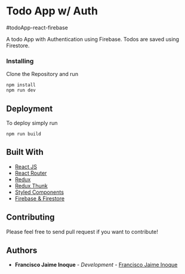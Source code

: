 # Todo App w/ Auth


#todoApp-react-firebase

A todo App with Authentication using Firebase. Todos are saved using Firestore.

### Installing

Clone the Repository and run

```
npm install
npm run dev
```

## Deployment

To deploy simply run

```
npm run build
```

## Built With

- [React JS](https://reactjs.org/)
- [React Router](https://github.com/ReactTraining/react-router)
- [Redux](https://redux.js.org/)
- [Redux Thunk](https://github.com/reduxjs/redux-thunk)
- [Styled Components](https://www.styled-components.com)
- [Firebase & Firestore](https://firebase.google.com)

## Contributing

Please feel free to send pull request if you want to contribute!

## Authors

- **Francisco Jaime Inoque** - _Development_ - [Francisco Jaime Inoque](https://franciscoinoqueportfolio.firebaseapp.com/)
